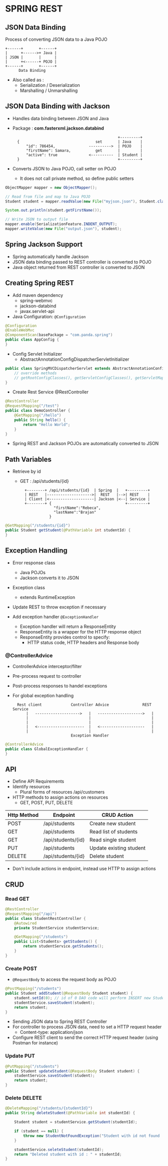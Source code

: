 # SPRING REST

## JSON Data Binding

Process of converting JSON data to a Java POJO

    +------+       +------+
    |      +------>+ Java |
    | JSON |       |      |
    |      +<------+ POJO |
    +------+       +------+
          Data Binding

- Also called as :
    - Serialization / Deserialization
    - Marshalling / Unmarshalling

## JSON Data Binding with Jackson

- Handles data binding between JSON and Java
- Package : **com.fasterxml.jackson.databind**

                                                     +---------+
        {                                  set       | Java    |
            "id": 786454,               ---------->  | POJO    |
            "firstName": Samara,           get       |         |
            "active": true              <----------  | Student |
        }                                            +---------+

- Converts JSON to Java POJO, call setter on POJO
    - It does not call private method, so define public setters

```java
ObjectMapper mapper = new ObjectMapper();

// Read from file and map to Java POJO
Student student = mapper.readValue(new File("myjson.json"), Student.class);

System.out.println(student.getFirstName());

// Write JSON to output file
mapper.enable(SerializationFeature.INDENT_OUTPUT);
mapper.writeValue(new File("output.json"), student);
```

## Spring Jackson Support

- Spring automatically handle Jackson
- JSON data binding passed to REST controller is converted to POJO
- Java object returned from REST controller is converted to JSON

## Creating Spring REST

- Add maven dependency
    - spring-webmvc
    - jackson-databind
    - javax.servlet-api
- Java Configuration: `@Configuration`

```java
@Configuration
@EnableWebMvc
@ComponentScan(basePackage = "com.panda.spring")
public class AppConfig {
}
```

- Config Servlet Initializer
    - AbstractAnnotationConfigDispatcherServletInitializer

```java
public class SpringMVCDispatcherServlet extends AbstractAnnotationConfigDispatcherServletInitializer {
    // override methods
    // getRootConfigClasses(), getServletConfigClasses(), getServletMappings()
}
```

- Create Rest Service @RestController

```java
@RestController
@RequestMapping("/test")
public class DemoController {
    @GetMapping("/hello")
    public String hello() {
        return "Hello World";
    }
}

```

- Spring REST and Jackson POJOs are automatically converted to JSON

## Path Variables

- Retrieve by id
    - GET : /api/students/{id}


            +--------+ /api/students/{id}  | Spring  |   +---------+
            | REST   |-------------------->|  REST   |-->| REST    |
            | Client |<--------------------| Jackson |<--| Service |
            +--------+ {                                 +---------+
                         "firstName":"Rebeca",
                         "lastName":"Brajan"
                       }

```java
@GetMapping("/students/{id}")
public Student getStudent(@PathVariable int studentId) {
}
```

## Exception Handling

- Error response class
    - Java POJOs
    - Jackson converts it to JSON

- Exception class
    - extends RuntimeException

- Update REST to throw exception if necessary

- Add exception handler `@ExceptionHandler`
    - Exception handler will return a ResponseEntity
    - ResponseEntity is a wrapper for the HTTP response object
    - ResponseEntity provides control to specify:
        - HTTP status code, HTTP headers and Response body

### @ControllerAdvice

- ControllerAdvice interceptor/filter
- Pre-process request to controller
- Post-process responses to handel exceptions
- For global exception handling


        Rest client             Controller Advice               REST Service
            |   -------------------->   |   -------------------->   |
            |                           |                           |
            |                           |                           |
            |   <---------------------  |   <--------------------   |
            |                           |                           |
                                Exception Handler

```java
@ControllerAdvice
public class GlobalExceptionHandler {
}
```

## API

- Define API Requirements
- Identify resources
    - Plural forms of resources /api/customers
- HTTP methods to assign actions on resources
    - GET, POST, PUT, DELETE

| Http Method | Endpoint | CRUD Action |
|---|---|---|
| POST | /api/students | Create new student |
| GET | /api/students | Read list of students |
| GET | /api/students/{id} | Read single student |
| PUT | /api/students | Update existing student |
| DELETE | /api/students/{id} | Delete student |

- Don't include actions in endpoint, instead use HTTP to assign actions

## CRUD

### Read GET

```java
@RestController
@RequestMapping("/api")
public class StudentRestController {
    @Autowired
    private StudentService studentService;

    @GetMapping("/students")
    public List<Students> getStudents() {
        return studentService.getStudents();
    }
}
```

### Create POST

- `@RequestBody` to access the request body as POJO

```java
@PostMapping("/students")
public Student addStudent(@RequestBody Student student) {
    student.setId(0); // id of 0 DAO code will perform INSERT new Student
    studentService.saveStudent(student);
    return student;
}

```

- Sending JSON data to Spring REST Controller
- For controller to process JSON data, need to set a HTTP request header
    - Content-type: application/json
- Configure REST client to send the correct HTTP request header (using Postman for instance)

### Update PUT

```java
@PutMapping("/students")
public Student updateStudent(@RequestBody Student student) {
    studentService.saveStudent(student);
    return student;
}
```

### Delete DELETE

```java
@DeleteMapping("/students/{studentId}")
public String deleteStudent(@PathVariable int studentId) {

    Student student = studentService.getStudent(studentId);

    if (student == null) {
        throw new StudentNotFoundException("Student with id not found : " + studentId);
    }

    studentService.seleteStudent(studentId);
    return "Deleted student with id : " + studentId;
}
```












